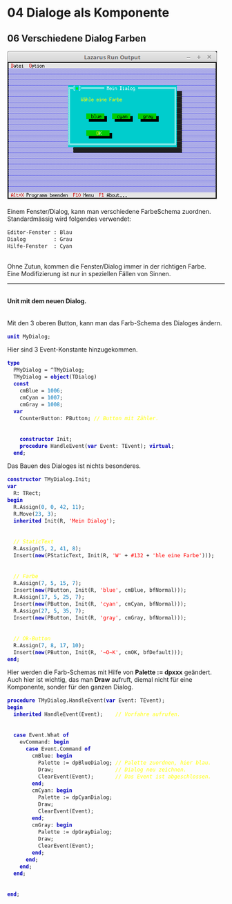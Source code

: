 <html>
    <b><h1>04 Dialoge als Komponente</h1></b>
    <b><h2>06 Verschiedene Dialog Farben</h2></b>
<img src="image.png" alt="Selfhtml"><br><br>
Einem Fenster/Dialog, kann man verschiedene FarbeSchema zuordnen.<br>
Standardmässig wird folgendes verwendet:<br>
<pre><code>Editor-Fenster : Blau
Dialog         : Grau
Hilfe-Fenster  : Cyan</code></pre>
<br>
Ohne Zutun, kommen die Fenster/Dialog immer in der richtigen Farbe.<br>
Eine Modifizierung ist nur in speziellen Fällen von Sinnen.<br>
<hr><br>
<b>Unit mit dem neuen Dialog.</b><br>
<br><br>
Mit den 3 oberen Button, kann man das Farb-Schema des Dialoges ändern.<br>
<pre><code><b><font color="0000BB">unit</font></b> MyDialog;
</code></pre>
Hier sind 3 Event-Konstante hinzugekommen.<br>
<pre><code><b><font color="0000BB">type</font></b>
  PMyDialog = ^TMyDialog;
  TMyDialog = <b><font color="0000BB">object</font></b>(TDialog)
  <b><font color="0000BB">const</font></b>
    cmBlue = <font color="#0077BB">1006</font>;
    cmCyan = <font color="#0077BB">1007</font>;
    cmGray = <font color="#0077BB">1008</font>;
  <b><font color="0000BB">var</font></b>
    CounterButton: PButton; <i><font color="#FFFF00">// Button mit Zähler.</font></i>
<br>
    <b><font color="0000BB">constructor</font></b> Init;
    <b><font color="0000BB">procedure</font></b> HandleEvent(<b><font color="0000BB">var</font></b> Event: TEvent); <b><font color="0000BB">virtual</font></b>;
  <b><font color="0000BB">end</font></b>;
</code></pre>
Das Bauen des Dialoges ist nichts besonderes.<br>
<pre><code><b><font color="0000BB">constructor</font></b> TMyDialog.Init;
<b><font color="0000BB">var</font></b>
  R: TRect;
<b><font color="0000BB">begin</font></b>
  R.Assign(<font color="#0077BB">0</font>, <font color="#0077BB">0</font>, <font color="#0077BB">42</font>, <font color="#0077BB">11</font>);
  R.Move(<font color="#0077BB">23</font>, <font color="#0077BB">3</font>);
  <b><font color="0000BB">inherited</font></b> Init(R, <font color="#FF0000">'Mein Dialog'</font>);
<br>
  <i><font color="#FFFF00">// StaticText</font></i>
  R.Assign(<font color="#0077BB">5</font>, <font color="#0077BB">2</font>, <font color="#0077BB">41</font>, <font color="#0077BB">8</font>);
  Insert(<b><font color="0000BB">new</font></b>(PStaticText, Init(R, <font color="#FF0000">'W'</font> + <font color="#FF0000">#132</font> + <font color="#FF0000">'hle eine Farbe'</font>)));
<br>
  <i><font color="#FFFF00">// Farbe</font></i>
  R.Assign(<font color="#0077BB">7</font>, <font color="#0077BB">5</font>, <font color="#0077BB">15</font>, <font color="#0077BB">7</font>);
  Insert(<b><font color="0000BB">new</font></b>(PButton, Init(R, <font color="#FF0000">'blue'</font>, cmBlue, bfNormal)));
  R.Assign(<font color="#0077BB">17</font>, <font color="#0077BB">5</font>, <font color="#0077BB">25</font>, <font color="#0077BB">7</font>);
  Insert(<b><font color="0000BB">new</font></b>(PButton, Init(R, <font color="#FF0000">'cyan'</font>, cmCyan, bfNormal)));
  R.Assign(<font color="#0077BB">27</font>, <font color="#0077BB">5</font>, <font color="#0077BB">35</font>, <font color="#0077BB">7</font>);
  Insert(<b><font color="0000BB">new</font></b>(PButton, Init(R, <font color="#FF0000">'gray'</font>, cmGray, bfNormal)));
<br>
  <i><font color="#FFFF00">// Ok-Button</font></i>
  R.Assign(<font color="#0077BB">7</font>, <font color="#0077BB">8</font>, <font color="#0077BB">17</font>, <font color="#0077BB">10</font>);
  Insert(<b><font color="0000BB">new</font></b>(PButton, Init(R, <font color="#FF0000">'~O~K'</font>, cmOK, bfDefault)));
<b><font color="0000BB">end</font></b>;
</code></pre>
Hier werden die Farb-Schemas mit Hilfe von <b>Palette := dpxxx</b> geändert.<br>
Auch hier ist wichtig, das man <b>Draw</b> aufruft, diemal nicht für eine Komponente, sonder für den ganzen Dialog.<br>
<pre><code><b><font color="0000BB">procedure</font></b> TMyDialog.HandleEvent(<b><font color="0000BB">var</font></b> Event: TEvent);
<b><font color="0000BB">begin</font></b>
  <b><font color="0000BB">inherited</font></b> HandleEvent(Event);    <i><font color="#FFFF00">// Vorfahre aufrufen.</font></i>
<br>
  <b><font color="0000BB">case</font></b> Event.What <b><font color="0000BB">of</font></b>
    evCommand: <b><font color="0000BB">begin</font></b>
      <b><font color="0000BB">case</font></b> Event.Command <b><font color="0000BB">of</font></b>
        cmBlue: <b><font color="0000BB">begin</font></b>
          Palette := dpBlueDialog; <i><font color="#FFFF00">// Palette zuordnen, hier blau.</font></i>
          Draw;                    <i><font color="#FFFF00">// Dialog neu zeichnen.</font></i>
          ClearEvent(Event);       <i><font color="#FFFF00">// Das Event ist abgeschlossen.</font></i>
        <b><font color="0000BB">end</font></b>;
        cmCyan: <b><font color="0000BB">begin</font></b>
          Palette := dpCyanDialog;
          Draw;
          ClearEvent(Event);
        <b><font color="0000BB">end</font></b>;
        cmGray: <b><font color="0000BB">begin</font></b>
          Palette := dpGrayDialog;
          Draw;
          ClearEvent(Event);
        <b><font color="0000BB">end</font></b>;
      <b><font color="0000BB">end</font></b>;
    <b><font color="0000BB">end</font></b>;
  <b><font color="0000BB">end</font></b>;
<br>
<b><font color="0000BB">end</font></b>;
</code></pre>
<br>
</html>

